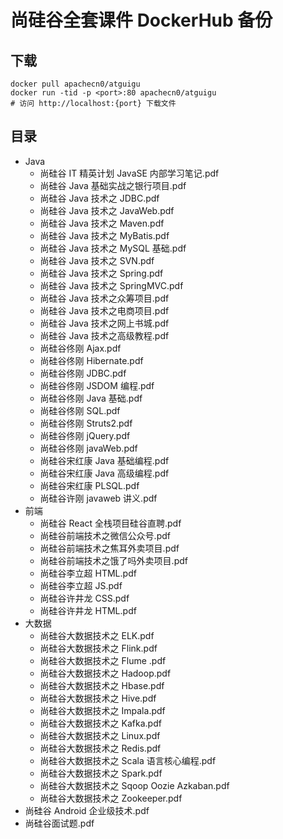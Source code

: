 <!---
title: 尚硅谷全套课件 DockerHub 备份
date: 2021-08-28 19:03:00
categories:
  - 计算机
tags:
  - 尚硅谷
--->

# 尚硅谷全套课件 DockerHub 备份

## 下载

```
docker pull apachecn0/atguigu
docker run -tid -p <port>:80 apachecn0/atguigu
# 访问 http://localhost:{port} 下载文件
```

## 目录

<!--more-->

+   Java
    +   尚硅谷 IT 精英计划 JavaSE 内部学习笔记.pdf
    +   尚硅谷 Java 基础实战之银行项目.pdf
    +   尚硅谷 Java 技术之 JDBC.pdf
    +   尚硅谷 Java 技术之 JavaWeb.pdf
    +   尚硅谷 Java 技术之 Maven.pdf
    +   尚硅谷 Java 技术之 MyBatis.pdf
    +   尚硅谷 Java 技术之 MySQL 基础.pdf
    +   尚硅谷 Java 技术之 SVN.pdf
    +   尚硅谷 Java 技术之 Spring.pdf
    +   尚硅谷 Java 技术之 SpringMVC.pdf
    +   尚硅谷 Java 技术之众筹项目.pdf
    +   尚硅谷 Java 技术之电商项目.pdf
    +   尚硅谷 Java 技术之网上书城.pdf
    +   尚硅谷 Java 技术之高级教程.pdf
    +   尚硅谷佟刚 Ajax.pdf
    +   尚硅谷佟刚 Hibernate.pdf
    +   尚硅谷佟刚 JDBC.pdf
    +   尚硅谷佟刚 JSDOM 编程.pdf
    +   尚硅谷佟刚 Java 基础.pdf
    +   尚硅谷佟刚 SQL.pdf
    +   尚硅谷佟刚 Struts2.pdf
    +   尚硅谷佟刚 jQuery.pdf
    +   尚硅谷佟刚 javaWeb.pdf
    +   尚硅谷宋红康 Java 基础编程.pdf
    +   尚硅谷宋红康 Java 高级编程.pdf
    +   尚硅谷宋红康 PLSQL.pdf
    +   尚硅谷许刚 javaweb 讲义.pdf
+   前端
    +   尚硅谷 React 全栈项目硅谷直聘.pdf
    +   尚硅谷前端技术之微信公众号.pdf
    +   尚硅谷前端技术之焦耳外卖项目.pdf
    +   尚硅谷前端技术之饿了吗外卖项目.pdf
    +   尚硅谷李立超 HTML.pdf
    +   尚硅谷李立超 JS.pdf
    +   尚硅谷许井龙 CSS.pdf
    +   尚硅谷许井龙 HTML.pdf
+   大数据
    +   尚硅谷大数据技术之 ELK.pdf
    +   尚硅谷大数据技术之 Flink.pdf
    +   尚硅谷大数据技术之 Flume .pdf
    +   尚硅谷大数据技术之 Hadoop.pdf
    +   尚硅谷大数据技术之 Hbase.pdf
    +   尚硅谷大数据技术之 Hive.pdf
    +   尚硅谷大数据技术之 Impala.pdf
    +   尚硅谷大数据技术之 Kafka.pdf
    +   尚硅谷大数据技术之 Linux.pdf
    +   尚硅谷大数据技术之 Redis.pdf
    +   尚硅谷大数据技术之 Scala 语言核心编程.pdf
    +   尚硅谷大数据技术之 Spark.pdf
    +   尚硅谷大数据技术之 Sqoop Oozie Azkaban.pdf
    +   尚硅谷大数据技术之 Zookeeper.pdf
+   尚硅谷 Android 企业级技术.pdf
+   尚硅谷面试题.pdf


